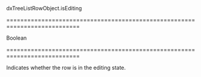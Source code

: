 <!--id-->dxTreeListRowObject.isEditing<!--/id-->
===========================================================================
<!--type-->Boolean<!--/type-->
===========================================================================

<!--shortDescription-->
Indicates whether the row is in the editing state. 
<!--/shortDescription-->

<!--fullDescription-->

<!--/fullDescription-->